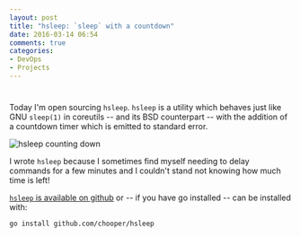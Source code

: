 ```yaml
---
layout: post
title: "hsleep: `sleep` with a countdown"
date: 2016-03-14 06:54
comments: true
categories: 
- DevOps
- Projects
---
```

# 

Today I'm open sourcing `hsleep`. `hsleep` is a utility which behaves just like
GNU `sleep(1)` in coreutils -- and its BSD counterpart -- with the addition of
a countdown timer which is emitted to standard error.

![hsleep counting down](https://cloud.githubusercontent.com/assets/164559/13746184/61807fbe-e9af-11e5-93e8-03a8ace44fcc.png)

I wrote `hsleep` because I sometimes find myself needing to delay
commands for a few minutes and I couldn't stand not knowing how much time
is left!

[`hsleep` is available on github][1] or -- if you have go installed -- can
be installed with:

```
go install github.com/chooper/hsleep
```

[1]: https://github.com/chooper/hsleep
